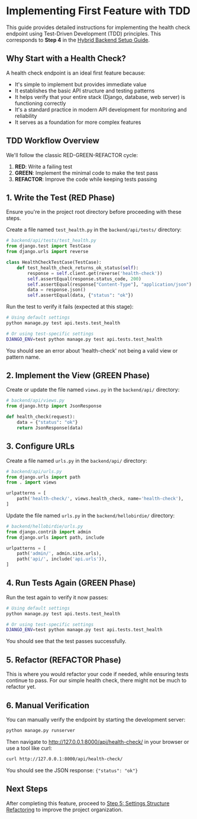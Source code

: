 # Implementing First Feature with TDD

This guide provides detailed instructions for implementing the health check endpoint using Test-Driven Development (TDD) principles. This corresponds to **Step 4** in the [Hybrid Backend Setup Guide](../hybrid-backend-setup-guide.md).

## Why Start with a Health Check?

A health check endpoint is an ideal first feature because:

- It's simple to implement but provides immediate value
- It establishes the basic API structure and testing patterns
- It helps verify that your entire stack (Django, database, web server) is functioning correctly
- It's a standard practice in modern API development for monitoring and reliability
- It serves as a foundation for more complex features

## TDD Workflow Overview

We'll follow the classic RED-GREEN-REFACTOR cycle:

1. **RED**: Write a failing test
2. **GREEN**: Implement the minimal code to make the test pass
3. **REFACTOR**: Improve the code while keeping tests passing

## 1. Write the Test (RED Phase)

Ensure you're in the project root directory before proceeding with these steps.

Create a file named `test_health.py` in the `backend/api/tests/` directory:

```python
# backend/api/tests/test_health.py
from django.test import TestCase
from django.urls import reverse

class HealthCheckTestCase(TestCase):
    def test_health_check_returns_ok_status(self):
        response = self.client.get(reverse('health-check'))
        self.assertEqual(response.status_code, 200)
        self.assertEqual(response["Content-Type"], "application/json")
        data = response.json()
        self.assertEqual(data, {"status": "ok"})
```

Run the test to verify it fails (expected at this stage):

```bash
# Using default settings
python manage.py test api.tests.test_health

# Or using test-specific settings
DJANGO_ENV=test python manage.py test api.tests.test_health
```

You should see an error about 'health-check' not being a valid view or pattern name.

## 2. Implement the View (GREEN Phase)

Create or update the file named `views.py` in the `backend/api/` directory:

```python
# backend/api/views.py
from django.http import JsonResponse

def health_check(request):
    data = {"status": "ok"}
    return JsonResponse(data)
```

## 3. Configure URLs

Create a file named `urls.py` in the `backend/api/` directory:

```python
# backend/api/urls.py
from django.urls import path
from . import views

urlpatterns = [
    path('health-check/', views.health_check, name='health-check'),
]
```

Update the file named `urls.py` in the `backend/hellobirdie/` directory:

```python
# backend/hellobirdie/urls.py
from django.contrib import admin
from django.urls import path, include

urlpatterns = [
    path('admin/', admin.site.urls),
    path('api/', include('api.urls')),
]
```

## 4. Run Tests Again (GREEN Phase)

Run the test again to verify it now passes:

```bash
# Using default settings
python manage.py test api.tests.test_health

# Or using test-specific settings
DJANGO_ENV=test python manage.py test api.tests.test_health
```

You should see that the test passes successfully.

## 5. Refactor (REFACTOR Phase)

This is where you would refactor your code if needed, while ensuring tests continue to pass. For our simple health check, there might not be much to refactor yet.

## 6. Manual Verification

You can manually verify the endpoint by starting the development server:

```bash
python manage.py runserver
```

Then navigate to http://127.0.0.1:8000/api/health-check/ in your browser or use a tool like curl:

```bash
curl http://127.0.0.1:8000/api/health-check/
```

You should see the JSON response: `{"status": "ok"}`

## Next Steps

After completing this feature, proceed to [Step 5: Settings Structure Refactoring](./step5-settings-structure-refactoring.md) to improve the project organization.
